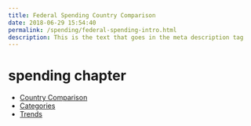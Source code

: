```yaml
---
title: Federal Spending Country Comparison
date: 2018-06-29 15:54:40
permalink: /spending/federal-spending-intro.html
description: This is the text that goes in the meta description tag
---
```


# spending chapter
<ul>
    <li><a href="country-comparison.html">Country Comparison</a></li>
    <li><a href="categories.html">Categories</a></li>
    <li><a href="trends.html">Trends</a></li>
</ul>
